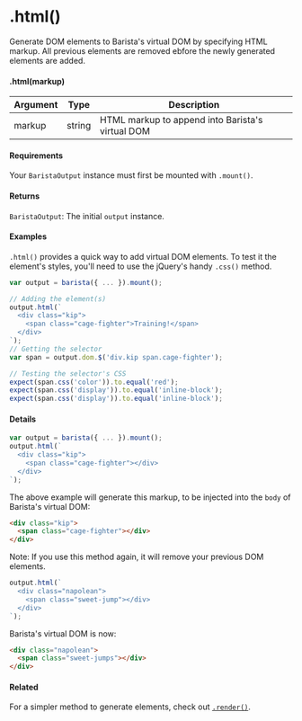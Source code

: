 # .html()

Generate DOM elements to Barista's virtual DOM by specifying HTML markup. All previous elements are removed ebfore the newly generated elements are added.


#### .html(markup)

| Argument | Type | Description |
| --- | --- | --- |
| markup | string | HTML markup to append into Barista's virtual DOM |


#### Requirements

Your `BaristaOutput` instance must first be mounted with `.mount()`.


#### Returns

`BaristaOutput`: The initial `output` instance.


#### Examples

`.html()` provides a quick way to add virtual DOM elements. To test it the element's styles, you'll need to use the jQuery's handy `.css()` method.

```js
var output = barista({ ... }).mount();

// Adding the element(s)
output.html(`
  <div class="kip">
    <span class="cage-fighter">Training!</span>
  </div>
`);
// Getting the selector
var span = output.dom.$('div.kip span.cage-fighter');

// Testing the selector's CSS
expect(span.css('color')).to.equal('red');
expect(span.css('display')).to.equal('inline-block');
expect(span.css('display')).to.equal('inline-block');
```


#### Details

```js
var output = barista({ ... }).mount();
output.html(`
  <div class="kip">
    <span class="cage-fighter"></div>
  </div>
`);
```

The above example will generate this markup, to be injected into the `body` of Barista's virtual DOM:
```html
<div class="kip">
  <span class="cage-fighter"></div>
</div>
```

Note: If you use this method again, it will remove your previous DOM elements.

```js
output.html(`
  <div class="napolean">
    <span class="sweet-jump"></div>
  </div>
`);
```

Barista's virtual DOM is now:

```html
<div class="napolean">
  <span class="sweet-jumps"></div>
</div>
```


#### Related

For a simpler method to generate elements, check out [`.render()`](render.md).
